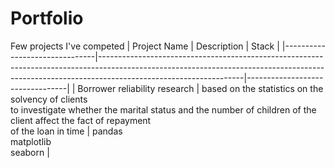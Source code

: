 # Portfolio
Few projects I've competed
| Project Name                  | Description                                                                                                                                                                                    | Stack                           |
|-------------------------------|------------------------------------------------------------------------------------------------------------------------------------------------------------------------------------------------|---------------------------------|
| Borrower reliability research | based on the statistics on the solvency of clients <br>to investigate whether the marital status and the number of children of the client affect the fact of repayment <br>of the loan in time | pandas<br>matplotlib<br>seaborn |
